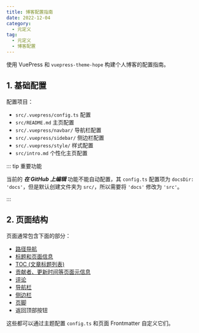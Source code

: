 ```yaml
---
title: 博客配置指南
date: 2022-12-04
category:
  - 元定义
tag:
  - 元定义
  - 博客配置
---
```


使用 VuePress 和 `vuepress-theme-hope` 构建个人博客的配置指南。

<!-- more -->

## 1. 基础配置

配置项目：

- `src/.vuepress/config.ts` 配置
- `src/README.md` 主页配置
- `src/.vuepress/navbar/` 导航栏配置
- `src/.vuepress/sidebar/` 侧边栏配置
- `src/.vuepress/style/` 样式配置
- `src/intro.md` 个性化主页配置

::: tip 重要功能

当前的 ***在 GitHub 上编辑*** 功能不能自动配置，其 `config.ts` 配置项为 `docsDir: 'docs'`，但是默认创建文件夹为 `src/`，所以需要将 `'docs'` 修改为 `'src'`。

:::

## 2. 页面结构

页面通常包含下面的部分：

- [路径导航](https://vuepress-theme-hope.github.io/v2/zh/guide/layout/breadcrumb.html)
- [标题和页面信息](https://vuepress-theme-hope.github.io/v2/zh/guide/feature/page-info.html)
- [TOC (文章标题列表)](https://vuepress-theme-hope.github.io/v2/zh/guide/layout/page.html#标题列表)
- [贡献者、更新时间等页面元信息](https://vuepress-theme-hope.github.io/v2/guide/feature/meta.html)
- [评论](https://vuepress-theme-hope.github.io/v2/zh/guide/feature/comment.html)
- [导航栏](https://vuepress-theme-hope.github.io/v2/zh/guide/layout/navbar.html)
- [侧边栏](https://vuepress-theme-hope.github.io/v2/zh/guide/layout/sidebar.html)
- [页脚](https://vuepress-theme-hope.github.io/v2/zh/guide/layout/footer.html)
- 返回顶部按钮

这些都可以通过主题配置 `config.ts` 和页面 Frontmatter 自定义它们。

